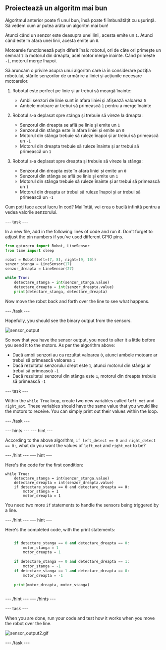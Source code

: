 ## Proiectează un algoritm mai bun

Algoritmul anterior poate fi unul bun, însă poate fi îmbunătățit cu ușurință. Să vedem cum ar putea arăta un algoritm mai bun!

Atunci când un senzor este deasupra unei linii, acesta emite un `1`. Atunci când este în afara unei linii, acesta emite un `0`.

Motoarele funcționează puțin diferit însă: robotul, ori de câte ori primește un semnal `1` la motorul din dreapta, acel motor merge înainte. Când primește `-1`, motorul merge înapoi.

Să aruncăm o privire asupra unui algoritm care ia în considerare poziția robotului, stările senzorilor de urmărire a liniei și acțiunile necesare motoarelor.

1. Robotul este perfect pe linie și ar trebui să meargă înainte:
    
    - Ambii senzori de linie sunt în afara liniei și afișează valoarea `0`
    - Ambele motoare ar trebui să primească `1` pentru a merge înainte

2. Robotul s-a deplasat spre stânga și trebuie să vireze la dreapta:
    
    - Senzorul din dreapta se află pe linie și emite un `1`
    - Senzorul din stânga este în afara liniei și emite un `0`
    - Motorul din stânga trebuie să ruleze înapoi și ar trebui să primească un `-1`
    - Motorul din dreapta trebuie să ruleze înainte și ar trebui să primească un `1`

3. Robotul s-a deplasat spre dreapta și trebuie să vireze la stânga:
    
    - Senzorul din dreapta este în afara liniei și emite un `0`
    - Senzorul din stânga se află pe linie și emite un `1`
    - Motorul din stânga trebuie să ruleze înainte și ar trebui să primească un `1`
    - Motorul din dreapta ar trebui să ruleze înapoi și ar trebui să primească un `-1`

Cum poți face acest lucru în cod? Mai întâi, vei crea o buclă infinită pentru a vedea valorile senzorului.

\--- task \---

In a new file, add in the following lines of code and run it. Don't forget to adjust the pin numbers if you've used different GPIO pins.

```python
from gpiozero import Robot, LineSensor
from time import sleep

robot = Robot(left=(7, 8), right=(9, 10)) 
senzor_stanga = LineSensor(17)
senzor_dreapta = LineSensor(27)

while True:
    detectare_stanga = int(senzor_stanga.value)
    detectare_dreapta = int(senzor_dreapta.value)
    print(detectare_stanga, detectare_dreapta)
```

Now move the robot back and forth over the line to see what happens.

\--- /task \---

Hopefully, you should see the binary output from the sensors.

![sensor_output](images/sensor_output.gif)

So now that you have the sensor output, you need to alter it a little before you send it to the motors. As per the algorithm above:

- Dacă ambii senzori au ca rezultat valoarea `0`, atunci ambele motoare ar trebui să primească valoarea `1`
- Dacă rezultatul senzorului drept este `1`, atunci motorul din stânga ar trebui să primească `-1`
- Dacă rezultatul senzorul din stânga este `1`, motorul din dreapta trebuie să primească `-1`

\--- task \---

Within the `while True` loop, create two new variables called `left_mot` and `right_mot`. These variables should have the same value that you would like the motors to receive. You can simply print out their values within the loop.

\--- /task \---

\--- hints \--- \--- hint \---

According to the above algorithm, `if left_detect == 0 and right_detect == 0:`, what do you want the values of `left_mot` and `right_mot` to be?

\--- /hint \--- \--- hint \---

Here's the code for the first condition:

    while True:
        detectare_stanga = int(senzor_stanga.value)
        detectare_dreapta = int(senzor_dreapta.value)
        if detectare_stanga == 0 and detectare_dreapta == 0:
            motor_stanga = 1
            motor_dreapta = 1
    

You need two more `if` statements to handle the sensors being triggered by a line.

\--- /hint \--- \--- hint \---

Here's the completed code, with the print statements:

```python while True: left_detect = int(left_sensor.value) right_detect = int(right_sensor.value)

    if detectare_stanga == 0 and detectare_dreapta == 0:
        motor_stanga = 1
        motor_dreapta = 1
    
    if detectare_stanga == 0 and detectare_dreapta == 1:
        motor_stanga = -1
    if detectare_stanga == 1 and detectare_dreapta == 0:
        motor_dreapta = -1
    
    print(motor_dreapta, motor_stanga)
    

```

\--- /hint \--- \--- /hints \---

\--- task \---

When you are done, run your code and test how it works when you move the robot over the line.

![sensor_output2.gif](images/sensor_output2.gif)

\--- /task \---